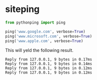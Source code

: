 # siteping

```python
from pythonping import ping

ping('www.google.com', verbose=True)
ping('www.microsoft.com', verbose=True)
ping('www.apple.com', verbose=True)
```
This will yeld the following result.
```
Reply from 127.0.0.1, 9 bytes in 0.17ms
Reply from 127.0.0.1, 9 bytes in 0.14ms
Reply from 127.0.0.1, 9 bytes in 0.12ms
Reply from 127.0.0.1, 9 bytes in 0.12ms
```
